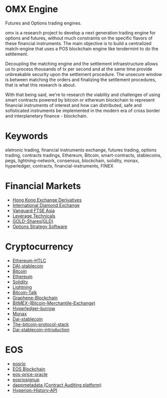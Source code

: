 # OMX Engine
Futures and Options trading engines.

omx is a research project to develop a next generation trading engine for options
and futures, without much constraints on the specific flavors of these financial instruments.
The main objective is to build a centralized match-engine that uses a POS blockchain engine
like tendermint to do the settlement.

Decoupling the matching engine and the settlement infraestructure allows us to process thousands of tx per second
and at the same time provide unbreakable security upon the settlement procedure.
The unsecure window is between matching the orders and finalizing the settlement procedures, that is what this research is about.

With that being said, we're to research the viability and challenges of using smart contracts
powered by bitcoin or ethereum blockchain to represent financial instruments of interest and how
can distributed, safe and sofisticated instruments be implemented in the modern era of cross 
border and interplanetary finance - blockchain.

Keywords
===
eletronic trading, financial instruments exchange, futures trading, options trading, contracts tradings, Ethereum, Bitcoin, smart-contracts, stablecoins, pegs, lightning-network, consensus,
blockchain, solidity, monax, hyperledger, contracts, financial-instruments, FINEX

Financial Markets
=====
* [Hong Kong Exchange Derivatives](https://www.hkex.com.hk/Market-Data/Statistics/Derivatives-Market?sc_lang=en)
* [International Diamond Exchange](http://www.idexonline.com)
* [Vanguard FTSE Asia](https://www.vanguard.com.hk/portal/mvc/detail/etf/overview?portId=9582&assetCode=EQUITY##overview)
* [Leverage Technicals](https://nordfx.com/349-1-1000-Leverage-Ratio-Freedom-of-Trading.html)
* [GOLD-Shares(GLD)](http://www.spdrgoldshares.com/media/GLD/file/Introduction_to_SPDR_Gold_Shares.pdf)
* [Options Strategy Software](https://promo.cboevesttech.com/ria/)

Cryptocurrency
=====
* [Ethereum-HTLC](https://github.com/chatch/hashed-timelock-contract-ethereum)
* [DAI-stablecoin](https://medium.com/@james_3093/the-dai-stablecoin-is-a-game-changer-for-ethereum-and-the-entire-cryptocurrency-ecosystem-13fb412d1e75)
* [Bitcoin](https://github.com/bitcoin)
* [Ethereum](https://github.com/ethereum)
* [Solidity](https://github.com/ethereum/solidity)
* [Lightning](https://github.com/lightningnetwork/lnd)
* [Bitcoin-Talk](https://bitcointalk.org)
* [Graphene-Blockchain](https://github.com/0xae/graphene)
* [BitMEX-(Bitcoin-Merchantile-Exchange)](bitmex.com/app/)
* [Hyperledger-burrow](https://github.com/hyperledger/burrow)
* [Monax](https://github.com/monax/monax)
* [Dai-stablecoin](https://makerdao.com/)
* [The-bitcoin-protocol-stack](https://medium.com/@melik_87377/lightning-network-enables-unicast-transactions-in-bitcoin-lightning-is-bitcoins-tcp-ip-stack-8ec1d42c14f5)
* [Dai-stablecoin-introduction](https://medium.com/@james_3093/the-dai-stablecoin-is-a-game-changer-for-ethereum-and-the-entire-cryptocurrency-ecosystem-13fb412d1e75)

EOS
=====
* [eosrio](https://web.eosrio.io/)
* [EOS Blockchain](https://github.com/EOSIO/eos)
* [eos-price-oracle](https://github.com/eosrio/eos-price-oracle)
* [eosriosignup](https://github.com/eosrio/eosriosignup)
* [dappmetadata (Contract Auditing platform)](https://github.com/eosrio/dappmetadata)
* [Hyperion-History-API](https://github.com/eosrio/Hyperion-History-API)
